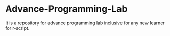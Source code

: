 # Advance-Programming-Lab
It is a repository for advance programming lab inclusive for any new learner for r-script.
